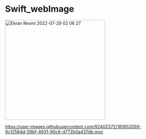 # Swift_webImage

<img width="326" alt="Ekran Resmi 2022-07-29 02 06 27" src="https://user-images.githubusercontent.com/92402372/181651734-90489d28-0b56-45d7-b158-e0f04bb34809.png">


https://user-images.githubusercontent.com/92402372/181652059-9c12584d-59bf-4931-90c6-d772b0a437db.mov


